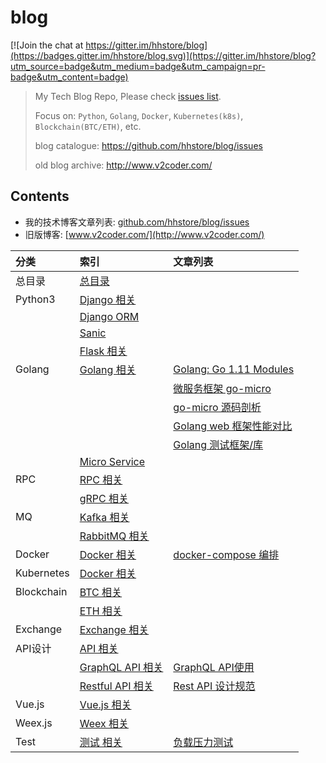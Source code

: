 # blog

[![Join the chat at https://gitter.im/hhstore/blog](https://badges.gitter.im/hhstore/blog.svg)](https://gitter.im/hhstore/blog?utm_source=badge&utm_medium=badge&utm_campaign=pr-badge&utm_content=badge)

> My Tech Blog Repo, Please check [issues list](https://github.com/hhstore/blog/issues).
>
> Focus on: `Python`, `Golang`, `Docker`, `Kubernetes(k8s)`, `Blockchain(BTC/ETH)`, etc.
>
> blog catalogue: https://github.com/hhstore/blog/issues
>
> old blog archive: http://www.v2coder.com/


## Contents

- 我的技术博客文章列表: [github.com/hhstore/blog/issues](https://github.com/hhstore/blog/issues)
- 旧版博客: [www.v2coder.com/](http://www.v2coder.com/)

|    分类     |       索引                             |  文章列表     |
| :--------- | :------------------------------------  | :------  |
| 总目录      |   [总目录](https://github.com/hhstore/blog/issues)                      |       |
| Python3    |   [Django 相关](https://github.com/hhstore/blog/labels/Py-Django)      |       |
|            |   [Django  ORM ](https://github.com/hhstore/blog/labels/DB-ORM)       |       |
|            |   [Sanic ](https://github.com/hhstore/blog/labels/Py-Sanic)           |       |
|            |   [Flask 相关](https://github.com/hhstore/blog/labels/Py-Flask)        |       |
|  Golang    |   [Golang 相关](https://github.com/hhstore/blog/labels/Golang)          |  [Golang: Go 1.11 Modules](https://github.com/hhstore/blog/issues/113)     |
|            |                                                                        |  [微服务框架 go-micro](https://github.com/hhstore/blog/issues/88)     |
|            |                                                                        |  [go-micro 源码剖析](https://github.com/hhstore/blog/issues/115)     |
|            |                                                                        |  [Golang web 框架性能对比](https://github.com/hhstore/blog/issues/107)     |
|            |                                                                        |  [Golang 测试框架/库](https://github.com/hhstore/blog/issues/114)     |
|            |   [Micro Service](https://github.com/hhstore/blog/labels/MicroService) |       |
|  RPC       |   [RPC 相关](https://github.com/hhstore/blog/labels/RPC)                |       |
|            |   [gRPC 相关](https://github.com/hhstore/blog/labels/gRPC)              |       |
|   MQ       |   [Kafka 相关](https://github.com/hhstore/blog/labels/MQ-Kafka)         |       |
|            |   [RabbitMQ 相关](https://github.com/hhstore/blog/labels/MQ-RabbitMQ)   |       |
|   Docker   |   [Docker 相关](https://github.com/hhstore/blog/labels/Docker)          | [docker-compose 编排](https://github.com/hhstore/blog/labels/Docker-Compose)   |
| Kubernetes |   [Docker 相关](https://github.com/hhstore/blog/labels/Docker)       |       |
| Blockchain |   [ BTC 相关](https://github.com/hhstore/blog/issues/14)             |       |
|            |   [ETH 相关](https://github.com/hhstore/blog/issues/13)              |       |
| Exchange   |   [Exchange 相关](https://github.com/hhstore/blog/labels/Exchange)   |       |
| API设计     |   [API 相关](https://github.com/hhstore/blog/labels/API)   |       |
|            |   [GraphQL API 相关](https://github.com/hhstore/blog/labels/GraphQL)  | [GraphQL API使用](https://github.com/hhstore/blog/issues/68)    |
|            |   [Restful API 相关](https://github.com/hhstore/blog/labels/Restful%20API)   | [Rest API 设计规范](https://github.com/hhstore/blog/issues/41)    |
| Vue.js     |   [Vue.js 相关](https://github.com/hhstore/blog/labels/Vue.js)        |       |
| Weex.js    |   [Weex 相关](https://github.com/hhstore/blog/labels/Weex)            |       |
| Test       |   [测试 相关](https://github.com/hhstore/blog/labels/Test)             | [负载压力测试](https://github.com/hhstore/blog/issues/105)   |


